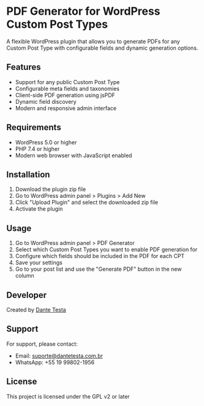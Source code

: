 # PDF Generator for WordPress Custom Post Types

A flexible WordPress plugin that allows you to generate PDFs for any Custom Post Type with configurable fields and dynamic generation options.

## Features

- Support for any public Custom Post Type
- Configurable meta fields and taxonomies
- Client-side PDF generation using jsPDF
- Dynamic field discovery
- Modern and responsive admin interface

## Requirements

- WordPress 5.0 or higher
- PHP 7.4 or higher
- Modern web browser with JavaScript enabled

## Installation

1. Download the plugin zip file
2. Go to WordPress admin panel > Plugins > Add New
3. Click "Upload Plugin" and select the downloaded zip file
4. Activate the plugin

## Usage

1. Go to WordPress admin panel > PDF Generator
2. Select which Custom Post Types you want to enable PDF generation for
3. Configure which fields should be included in the PDF for each CPT
4. Save your settings
5. Go to your post list and use the "Generate PDF" button in the new column

## Developer

Created by [Dante Testa](https://www.dantetesta.com.br)

## Support

For support, please contact:
- Email: suporte@dantetesta.com.br
- WhatsApp: +55 19 99802-1956

## License

This project is licensed under the GPL v2 or later
